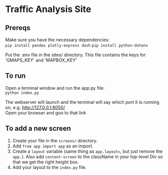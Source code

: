 # Traffic Analysis Site
## Prereqs
Make sure you have the necessary dependencies:\
`pip install pandas plotly-express dash`
`pip install python-dotenv`

Put the .env file in the sites/ directory. This file contains the keys for 'GMAPS_KEY' and 'MAPBOX_KEY'

## To run
Open a terminal window and run the app.py file: \
`python index.py`

The webserver will launch and the terminal will say which port it is running on, e.g. http://127.0.0.1:8050/ \
Open your browser and goo to that link

## To add a new screen
1. Create your file in the `screens/` directory.
2. Add `from app import app` as an import.
3. Create a `layout` variable (same thing as `app.layout=`, but just remove the `app.`). Also add `content-screen` to the className in your top-level Div so that we get the right height box.
4. Add your layout to the `index.py` file.
